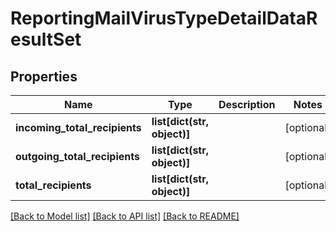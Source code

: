# ReportingMailVirusTypeDetailDataResultSet

## Properties
Name | Type | Description | Notes
------------ | ------------- | ------------- | -------------
**incoming_total_recipients** | **list[dict(str, object)]** |  | [optional] 
**outgoing_total_recipients** | **list[dict(str, object)]** |  | [optional] 
**total_recipients** | **list[dict(str, object)]** |  | [optional] 

[[Back to Model list]](../README.md#documentation-for-models) [[Back to API list]](../README.md#documentation-for-api-endpoints) [[Back to README]](../README.md)

